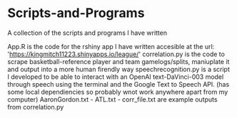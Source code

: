 # Scripts-and-Programs
A collection of the scripts and programs I have written


App.R is the code for the rshiny app I have written accesible at the url: 'https://kingmitch11223.shinyapps.io/league/'
correlation.py is the code to scrape basketball-reference player and team gamelogs/splits, maniuplate it and output into a more human firendly way
speechrecognition.py is a script I developed to be able to interact with an OpenAI text-DaVinci-003 model through speech using the terminal and the Google Text to Speech API. (has some local dependiencies so probably wnot work anywhere apart from my computer)
AaronGordon.txt - ATL.txt - corr_file.txt are example outputs from correlation.py
